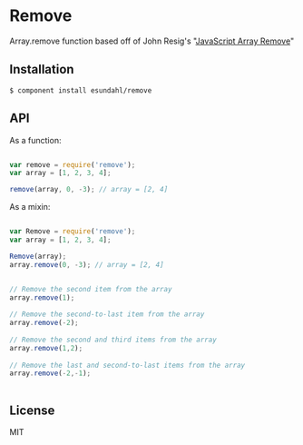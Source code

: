 # Remove

  Array.remove function based off of John Resig's "[JavaScript Array Remove](http://ejohn.org/blog/javascript-array-remove/)"

## Installation

    $ component install esundahl/remove

## API

  As a function:

```javascript

var remove = require('remove');
var array = [1, 2, 3, 4];

remove(array, 0, -3); // array = [2, 4]

```


  As a mixin:

```javascript

var Remove = require('remove');
var array = [1, 2, 3, 4];

Remove(array);
array.remove(0, -3); // array = [2, 4]

```


```javascript

// Remove the second item from the array
array.remove(1);
  
// Remove the second-to-last item from the array
array.remove(-2);
  
// Remove the second and third items from the array
array.remove(1,2);
  
// Remove the last and second-to-last items from the array
array.remove(-2,-1);
  
```

## License

  MIT
